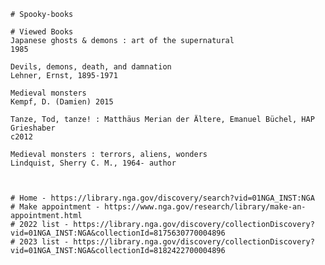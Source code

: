     # Spooky-books

    # Viewed Books
    Japanese ghosts & demons : art of the supernatural
    1985

    Devils, demons, death, and damnation
    Lehner, Ernst, 1895-1971

    Medieval monsters
    Kempf, D. (Damien) 2015

    Tanze, Tod, tanze! : Matthäus Merian der Ältere, Emanuel Büchel, HAP Grieshaber
    c2012

    Medieval monsters : terrors, aliens, wonders
    Lindquist, Sherry C. M., 1964- author



    # Home - https://library.nga.gov/discovery/search?vid=01NGA_INST:NGA
    # Make appointment - https://www.nga.gov/research/library/make-an-appointment.html
    # 2022 list - https://library.nga.gov/discovery/collectionDiscovery?vid=01NGA_INST:NGA&collectionId=8175630770004896
    # 2023 list - https://library.nga.gov/discovery/collectionDiscovery?vid=01NGA_INST:NGA&collectionId=8182422700004896
